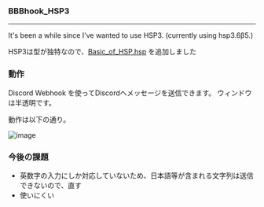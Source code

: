 ### BBBhook_HSP3
-------------------------------
It's been a while since I've wanted to use HSP3.
(currently using hsp3.6β5.)

HSP3は型が独特なので、[Basic_of_HSP.hsp](https://github.com/Fukuda-B/BBBhook_HSP3/blob/master/Basic_of_HSP.hsp) を追加しました
  

### 動作
Discord Webhook を使ってDiscordへメッセージを送信できます。
ウィンドウは半透明です。  
  
動作は以下の通り。  
  

![image](https://user-images.githubusercontent.com/60131202/111424197-c0f0fc80-8734-11eb-99cd-6758bb052b8d.png)

### 今後の課題
+ 英数字の入力にしか対応していないため、日本語等が含まれる文字列は送信できないので、直す  
+ 使いにくい
